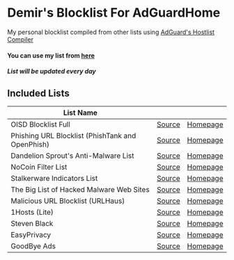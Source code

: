 # Demir's Blocklist For AdGuardHome
My personal blocklist compiled from other lists using [AdGuard's Hostlist Compiler](https://github.com/AdguardTeam/HostlistCompiler)
#### You can use my list from [here](https://raw.githubusercontent.com/DemirSe/AdGuardHome-Blocklist/main/blocklist.txt)
##### List will be updated every day
## Included Lists
| List Name | |  |
|---|---|---|
| OISD Blocklist Full| [Source](https://abp.oisd.nl/) | [Homepage](https://oisd.nl/) |
| Phishing URL Blocklist (PhishTank and OpenPhish) | [Source](https://malware-filter.gitlab.io/malware-filter/phishing-filter-agh.txt) | [Homepage](https://github.com/curbengh/phishing-filter#domain-based-adguard-home) |
| Dandelion Sprout's Anti-Malware List | [Source](https://raw.githubusercontent.com/DandelionSprout/adfilt/master/Alternate%20versions%20Anti-Malware%20List/AntiMalwareAdGuardHome.txt) | [Homepage](https://github.com/DandelionSprout/adfilt) |
| NoCoin Filter List | [Source](https://raw.githubusercontent.com/hoshsadiq/adblock-nocoin-list/master/hosts.txt) | [Homepage](https://github.com/hoshsadiq/adblock-nocoin-list) |
| Stalkerware Indicators List | [Source](https://raw.githubusercontent.com/AssoEchap/stalkerware-indicators/master/generated/hosts) | [Homepage](https://github.com/AssoEchap/stalkerware-indicators) |
| The Big List of Hacked Malware Web Sites | [Source](https://raw.githubusercontent.com/mitchellkrogza/The-Big-List-of-Hacked-Malware-Web-Sites/master/hosts) | [Homepage](https://github.com/mitchellkrogza/The-Big-List-of-Hacked-Malware-Web-Sites) |
| Malicious URL Blocklist (URLHaus) | [Source](https://malware-filter.gitlab.io/malware-filter/urlhaus-filter-agh.txt) | [Homepage](https://github.com/curbengh/urlhaus-filter) |
| 1Hosts (Lite) | [Source](https://badmojr.gitlab.io/1hosts/Lite/adblock.txt) | [Homepage](https://github.com/badmojr/1Hosts) |
| Steven Black | [Source](https://raw.githubusercontent.com/StevenBlack/hosts/master/hosts) | [Homepage](https://github.com/StevenBlack/hosts) |
| EasyPrivacy | [Source](https://easylist.to/easylist/easyprivacy.txt) | [Homepage](https://easylist.to/) |
| GoodBye Ads | [Source](https://raw.githubusercontent.com/jerryn70/GoodbyeAds/master/Formats/GoodbyeAds-AdBlock-Filter.txt) | [Homepage](https://github.com/jerryn70/GoodbyeAds) |
